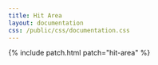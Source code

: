```yaml
---
title: Hit Area
layout: documentation
css: /public/css/documentation.css
---
```


{% include patch.html patch="hit-area" %}

